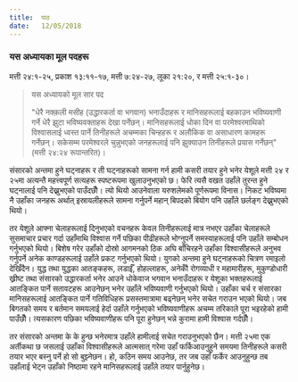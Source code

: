 ```yaml
---
title:  पाठ
date:   12/05/2018
---
```


### यस अध्यायका मूल पदहरू
मत्ती २४:१-२५, प्रकाश १३:११-१७, मत्ती ७:२४-२७, लूका २१:२०, र मत्ती २५:१-३०।

> <p>यस अध्यायको मूल सार पद</p>
> "धेरै नक्क़ली मसीह (उद्धारकर्ता वा भगवान) भनाउँदाहरू र मानिसहरूलाई बहकाउन भविष्यवाणी गर्ने धेरै झुटा भविष्यवक्ताहरू देखा पर्नेछन्। मानिसहरूलाई धोका दिन वा परमेश्वरमाथिको विश्वासलाई ध्वस्त पार्ने तिनीहरूले अचम्मका चिन्हहरू र अलौकिक वा असाधारण कामहरू गर्नेछन्। सकेसम्म परमेश्वरले चुन्नुभएको जनहरूलाई पनि झुक्याउन तिनीहरूले प्रयास गर्नेछन्" (मत्ती २४:२४ रूपान्तरित)।

संसारको अन्तमा हुने घट्नाहरू र ती घट्नाहरूको सामना गर्न हामी कसरी तयार हुने भनेर येशूले मत्ती २४ र २५मा अत्यन्तै महत्त्वपूर्ण सत्यहरू स्पष्टरूपमा खुलाउनुभएको छ। फेरि त्यसै वखत उहाँले तुरन्त हुने घट्नालाई पनि देख्नुभएको पाउँदछौँ। त्यो थियो आउनेवाला यरुशलेमको पूर्णरूपमा विनास। निकट भविष्यमा नै उहाँका जनहरू अर्थात् इस्रायलीहरूले सामना गर्नुपर्ने महान् बिपदको बियोग पनि उहाँले छर्लङ्ग देख्नुभएको थियो।

तर येशूले आफ्ना चेलाहरूलाई दिनुभएको वचनहरू केवल तिनीहरूलाई मात्र नभएर उहाँका चेलाहरूले सुसमाचार प्रचार गर्दा उहाँमाथि विश्वास गर्ने पछिका पीढीहरूले भोग्नुपर्ने समस्याहरूलाई पनि उहाँले सम्बोधन गर्नुभएको थियो। बिशेष गरेर उहाँको दोस्रो आगमनको ठिक अघि बाँचिरहने उहाँका विश्वासीहरूले अनुभव  गर्नुपर्ने अनेक काण्डहरूलाई उहाँले प्रकट गर्नुभएको थियो। युगको अन्तमा हुने घट्नाहरूको चित्रण रमाइलो देखिँदैन। युद्ध तथा युद्धका आतङ्कहरू, लडाईँ, होहल्लाहरू, अनेकौँ रोगव्याधी र महामारीहरू, मुकुण्डोधारी ख्रीष्ट तथा संसारको उद्धारकर्ता भनेर आउने धोकेवाज भगवान भनाउँदाहरू र येशूका भक्तहरूलाई आतङ्कित पार्ने सतावटहरू आउनेछन् भनेर उहाँले भविष्यवाणी गर्नुभएको थियो। उहाँका चर्च र संसारका मानिसहरूलाई आतङ्कित पार्ने गतिविधिहरू प्रसस्तमात्रामा बढ्नेछन् भनेर सचेत गराउन भएको थियो। जब बिगतको समय र बर्तमान समयलाई हेर्दा उहाँले गर्नुभएको भविष्यवाणीहरू अचम्म तरिकाले पूरा भइरहेको हामी पाउँछौँ। त्यसकारण पछिका भविष्यवाणीहरू पनि पूरा हुनेछन् भन्ने कुरामा हामी विश्वास गर्दछौँ।

तर संसारको अन्तमा के के हुन्छ भनेरमात्र उहाँले हामीलाई सचेत गराउनुभएको छैन। मत्ती २५मा एक अर्तीकथा छ जसलाई उहाँका विश्वासीहरूले आत्मसात् गरेमा उहाँ फर्किआउनुहुने समयमा तिनीहरूले कसरी तयार भएर बस्नु पर्ने हो सो बुझ्नेछन। हो, कठिन समय आउनेछ, तर जब उहाँ फर्केर आउनुहुन्छ तब उहाँलाई भेट्न उहाँको निष्ठामा रहने मानिसहरूलाई उहाँले तयार पार्नुहुनेछ।